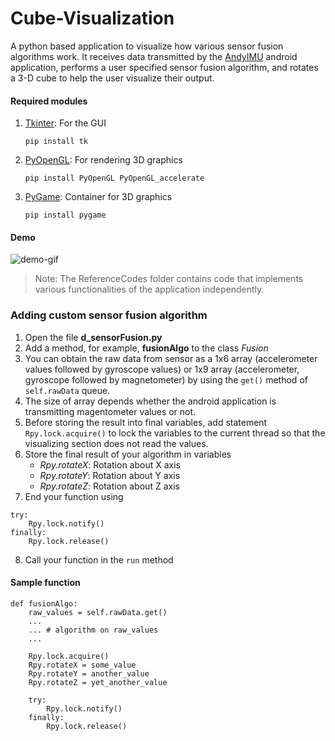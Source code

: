 # Cube-Visualization

A python based application to visualize how various sensor fusion algorithms work. It receives data transmitted by the [AndyIMU][1] android application, performs a user specified sensor fusion algorithm, and rotates a 3-D cube to help the user visualize their output.

#### Required modules
1. [Tkinter][2]: For the GUI
	```
	pip install tk
	```
2. [PyOpenGL][3]: For rendering 3D graphics
	```
	pip install PyOpenGL PyOpenGL_accelerate
	```
3. [PyGame][4]: Container for 3D graphics
	```
	pip install pygame
	```
	
#### Demo
![demo-gif](some-gif)

> Note: The ReferenceCodes folder contains code that implements various functionalities of the application independently.

### Adding custom sensor fusion algorithm
1. Open the file **d_sensorFusion.py**
2. Add a method, for example, **fusionAlgo** to the class *Fusion*
3. You can obtain the raw data from sensor as a 1x6 array (accelerometer values followed by gyroscope values) or 1x9 array (accelerometer, gyroscope followed by magnetometer) by using the `get()` method of `self.rawData` queue.
4. The size of array depends whether the android application is transmitting magentometer values or not.
5. Before storing the result into final variables, add statement `Rpy.lock.acquire()` to lock the variables to the current thread so that the visualizing section does not read the values.
6. Store the final result of your algorithm in variables 
	- *Rpy.rotateX*: Rotation about X axis 
	- *Rpy.rotateY*: Rotation about Y axis
	- *Rpy.rotateZ*: Rotation about Z axis
7. End your function using
```
try:
	Rpy.lock.notify()
finally:
	Rpy.lock.release()
```
8. Call your function in the `run` method

#### Sample function
```
def fusionAlgo:
	raw_values = self.rawData.get()
	...
	... # algorithm on raw_values
	...
	
	Rpy.lock.acquire()
	Rpy.rotateX = some_value
	Rpy.rotateY = another_value
	Rpy.rotateZ = yet_another_value
	
	try:
		Rpy.lock.notify()
	finally:
		Rpy.lock.release()
```


[1]:link-andyIMU-repo
[2]:https://wiki.python.org/moin/TkInter
[3]:https://wiki.python.org/moin/PyOpenGL
[4]:https://pypi.org/project/pygame/